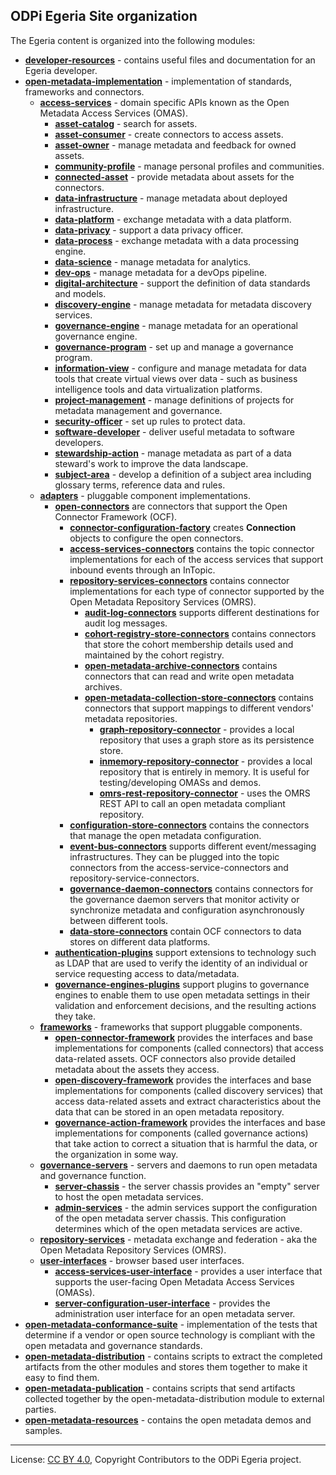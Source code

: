 <!-- SPDX-License-Identifier: CC-BY-4.0 -->
<!-- Copyright Contributors to the ODPi Egeria project. -->


## ODPi Egeria Site organization
  
The Egeria content is organized into the following modules:

* **[developer-resources](developer-resources)** - contains useful files and documentation for an Egeria developer.
* **[open-metadata-implementation](open-metadata-implementation)** - implementation of standards, frameworks and connectors.
  * **[access-services](open-metadata-implementation/access-services)** - domain specific APIs known as the Open Metadata Access Services (OMAS).
    * **[asset-catalog](open-metadata-implementation/access-services/asset-catalog)** - search for assets.
    * **[asset-consumer](open-metadata-implementation/access-services/asset-consumer)** - create connectors to access assets.
    * **[asset-owner](open-metadata-implementation/access-services/asset-owner)** - manage metadata and feedback for owned assets.
    * **[community-profile](open-metadata-implementation/access-services/community-profile)** - manage personal profiles and communities.
    * **[connected-asset](open-metadata-implementation/access-services/connected-asset)** - provide metadata about assets for the connectors.
    * **[data-infrastructure](open-metadata-implementation/access-services/data-infrastructure)** - manage metadata about deployed infrastructure.
    * **[data-platform](open-metadata-implementation/access-services/data-platform)** - exchange metadata with a data platform.
    * **[data-privacy](open-metadata-implementation/access-services/data-privacy)** - support a data privacy officer.
    * **[data-process](open-metadata-implementation/access-services/data-process)** - exchange metadata with a data processing engine.
    * **[data-science](open-metadata-implementation/access-services/data-science)** - manage metadata for analytics.
    * **[dev-ops](open-metadata-implementation/access-services/dev-ops)** - manage metadata for a devOps pipeline.
    * **[digital-architecture](open-metadata-implementation/access-services/digital-architecture)** - support the definition of data standards and models.
    * **[discovery-engine](open-metadata-implementation/access-services/discovery-engine)** - manage metadata for metadata discovery services.
    * **[governance-engine](open-metadata-implementation/access-services/governance-engine)** - manage metadata for an operational governance engine.
    * **[governance-program](open-metadata-implementation/access-services/governance-program)** - set up and manage a governance program.
    * **[information-view](open-metadata-implementation/access-services/information-view)** - configure and manage metadata for data tools that create virtual views over data - such as business intelligence tools and data virtualization platforms.
    * **[project-management](open-metadata-implementation/access-services/project-management)** - manage definitions of projects for metadata management and governance.
    * **[security-officer](open-metadata-implementation/access-services/security-officer)** - set up rules to protect data.
    * **[software-developer](open-metadata-implementation/access-services/software-developer)** - deliver useful metadata to software developers.
    * **[stewardship-action](open-metadata-implementation/access-services/stewardship-action)** - manage metadata as part of a data steward's work to improve the data landscape.
    * **[subject-area](open-metadata-implementation/access-services/subject-area)** - develop a definition of a subject area including glossary terms, reference data and rules.
  * **[adapters](open-metadata-implementation/adapters)** - pluggable component implementations.
    * **[open-connectors](open-metadata-implementation/adapters/open-connectors)** are connectors that support the Open Connector Framework (OCF).
      * **[connector-configuration-factory](open-metadata-implementation/adapters/open-connectors/connector-configuration-factory)** creates **Connection** objects to configure the open connectors.
      * **[access-services-connectors](open-metadata-implementation/adapters/open-connectors/access-services-connectors)** contains the topic connector implementations for each of the access services that support inbound events through an InTopic.
      * **[repository-services-connectors](open-metadata-implementation/adapters/open-connectors/repository-services-connectors)** contains connector implementations for each type of connector supported by the Open Metadata Repository Services (OMRS).
        * **[audit-log-connectors](open-metadata-implementation/adapters/open-connectors/repository-services-connectors/audit-log-connectors)** supports different destinations for audit log messages.
        * **[cohort-registry-store-connectors](open-metadata-implementation/adapters/open-connectors/repository-services-connectors/cohort-registry-store-connectors)** contains connectors that store the cohort membership details used and maintained by the cohort registry.
        * **[open-metadata-archive-connectors](open-metadata-implementation/adapters/open-connectors/repository-services-connectors/open-metadata-archive-connectors)** contains connectors that can read and write open metadata archives.
        * **[open-metadata-collection-store-connectors](open-metadata-implementation/adapters/open-connectors/repository-services-connectors/open-metadata-collection-store-connectors)** contains connectors that support mappings to different vendors' metadata repositories.
          * **[graph-repository-connector](open-metadata-implementation/adapters/open-connectors/repository-services-connectors/open-metadata-collection-store-connectors/graph-repository-connector)** - provides a local repository that uses a graph store as its persistence store.
          * **[inmemory-repository-connector](open-metadata-implementation/adapters/open-connectors/repository-services-connectors/open-metadata-collection-store-connectors/inmemory-repository-connector)** - provides a local repository that is entirely in memory.  It is useful for testing/developing OMASs and demos.
          * **[omrs-rest-repository-connector](open-metadata-implementation/adapters/open-connectors/repository-services-connectors/open-metadata-collection-store-connectors/omrs-rest-repository-connector)** - uses the OMRS REST API to call an open metadata compliant repository.
      * **[configuration-store-connectors](open-metadata-implementation/adapters/open-connectors/configuration-store-connectors)** contains the connectors that manage the open metadata configuration.
      * **[event-bus-connectors](open-metadata-implementation/adapters/open-connectors/event-bus-connectors)** supports different event/messaging infrastructures.  They can be plugged into the topic connectors from the access-service-connectors and repository-service-connectors.
      * **[governance-daemon-connectors](open-metadata-implementation/adapters/open-connectors/governance-daemon-connectors)** contains connectors for the governance daemon servers that monitor activity or synchronize metadata and configuration asynchronously between different tools.
      * **[data-store-connectors](open-metadata-implementation/adapters/open-connectors/data-store-connectors)** contain OCF connectors to data stores on different data platforms.
    * **[authentication-plugins](open-metadata-implementation/adapters/authentication-plugins)** support extensions to technology such as LDAP that are used to verify the identity of an individual or service requesting access to data/metadata.
    * **[governance-engines-plugins](open-metadata-implementation/adapters/governance-engines-plugins)** support plugins to governance engines to enable them to use open metadata settings in their validation and enforcement decisions, and the resulting actions they take.
  * **[frameworks](open-metadata-implementation/frameworks)** - frameworks that support pluggable components.
    * **[open-connector-framework](open-metadata-implementation/frameworks/open-connector-framework)** provides the interfaces and base implementations for components (called connectors) that access data-related assets. OCF connectors also provide detailed metadata about the assets they access.
    * **[open-discovery-framework](open-metadata-implementation/frameworks/open-discovery-framework)** provides the interfaces and base implementations for components (called discovery services) that access data-related assets and extract characteristics about the data that can be stored in an open metadata repository.
    * **[governance-action-framework](open-metadata-implementation/frameworks/governance-action-framework)** provides the interfaces and base implementations for components (called governance actions) that take action to correct a situation that is harmful the data, or the organization in some way.
  * **[governance-servers](open-metadata-implementation/governance-servers)** - servers and daemons to run open metadata and governance function.
    * **[server-chassis](open-metadata-implementation/governance-servers/server-chassis)** - the server chassis provides an "empty" server to host the open metadata services.
    * **[admin-services](open-metadata-implementation/governance-servers/admin-services)** - the admin services support the configuration of the open metadata server chassis.  This configuration determines which of the open metadata services are active.
  * **[repository-services](open-metadata-implementation/repository-services)** - metadata exchange and federation - aka the Open Metadata Repository Services (OMRS).
  * **[user-interfaces](open-metadata-implementation/user-interfaces)** - browser based user interfaces.
    * **[access-services-user-interface](open-metadata-implementation/user-interfaces/access-services-user-interface)** - provides a user interface that supports the user-facing Open Metadata Access Services (OMASs).
    * **[server-configuration-user-interface](open-metadata-implementation/user-interfaces/server-configuration-user-interface)** - provides the administration user interface for an open metadata server.
* **[open-metadata-conformance-suite](open-metadata-conformance-suite)** - implementation of the tests that determine if a vendor or open source technology is compliant with the open metadata and governance standards.
* **[open-metadata-distribution](open-metadata-distribution)** - contains scripts to extract the completed artifacts from the other modules and stores them together to make it easy to find them.
* **[open-metadata-publication](open-metadata-publication)** - contains scripts that send artifacts collected together by the open-metadata-distribution module to external parties.
* **[open-metadata-resources](open-metadata-resources)** - contains the open metadata demos and samples.


----
License: [CC BY 4.0](https://creativecommons.org/licenses/by/4.0/),
Copyright Contributors to the ODPi Egeria project.